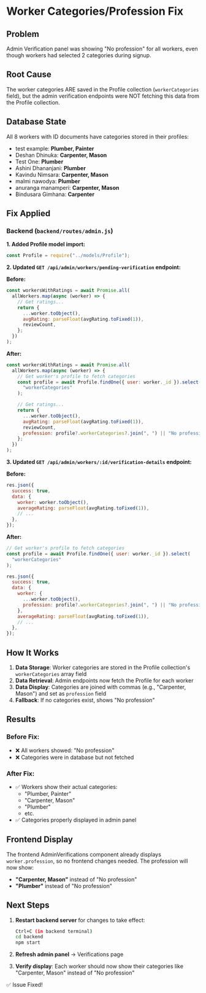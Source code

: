 # Worker Categories/Profession Fix

## Problem

Admin Verification panel was showing "No profession" for all workers, even though workers had selected 2 categories during signup.

## Root Cause

The worker categories ARE saved in the Profile collection (`workerCategories` field), but the admin verification endpoints were NOT fetching this data from the Profile collection.

## Database State

All 8 workers with ID documents have categories stored in their profiles:

- test example: **Plumber, Painter**
- Deshan Dhinuka: **Carpenter, Mason**
- Test One: **Plumber**
- Ashini Dhananjani: **Plumber**
- Kavindu Nimsara: **Carpenter, Mason**
- malmi nawodya: **Plumber**
- anuranga manamperi: **Carpenter, Mason**
- Bindusara Gimhana: **Carpenter**

## Fix Applied

### Backend (`backend/routes/admin.js`)

**1. Added Profile model import:**

```javascript
const Profile = require("../models/Profile");
```

**2. Updated `GET /api/admin/workers/pending-verification` endpoint:**

**Before:**

```javascript
const workersWithRatings = await Promise.all(
  allWorkers.map(async (worker) => {
    // Get ratings...
    return {
      ...worker.toObject(),
      avgRating: parseFloat(avgRating.toFixed(1)),
      reviewCount,
    };
  })
);
```

**After:**

```javascript
const workersWithRatings = await Promise.all(
  allWorkers.map(async (worker) => {
    // Get worker's profile to fetch categories
    const profile = await Profile.findOne({ user: worker._id }).select(
      "workerCategories"
    );

    // Get ratings...
    return {
      ...worker.toObject(),
      avgRating: parseFloat(avgRating.toFixed(1)),
      reviewCount,
      profession: profile?.workerCategories?.join(", ") || "No profession",
    };
  })
);
```

**3. Updated `GET /api/admin/workers/:id/verification-details` endpoint:**

**Before:**

```javascript
res.json({
  success: true,
  data: {
    worker: worker.toObject(),
    averageRating: parseFloat(avgRating.toFixed(1)),
    // ...
  },
});
```

**After:**

```javascript
// Get worker's profile to fetch categories
const profile = await Profile.findOne({ user: worker._id }).select(
  "workerCategories"
);

res.json({
  success: true,
  data: {
    worker: {
      ...worker.toObject(),
      profession: profile?.workerCategories?.join(", ") || "No profession",
    },
    averageRating: parseFloat(avgRating.toFixed(1)),
    // ...
  },
});
```

## How It Works

1. **Data Storage**: Worker categories are stored in the Profile collection's `workerCategories` array field
2. **Data Retrieval**: Admin endpoints now fetch the Profile for each worker
3. **Data Display**: Categories are joined with commas (e.g., "Carpenter, Mason") and set as `profession` field
4. **Fallback**: If no categories exist, shows "No profession"

## Results

### Before Fix:

- ❌ All workers showed: "No profession"
- ❌ Categories were in database but not fetched

### After Fix:

- ✅ Workers show their actual categories:
  - "Plumber, Painter"
  - "Carpenter, Mason"
  - "Plumber"
  - etc.
- ✅ Categories properly displayed in admin panel

## Frontend Display

The frontend AdminVerifications component already displays `worker.profession`, so no frontend changes needed. The profession will now show:

- **"Carpenter, Mason"** instead of "No profession"
- **"Plumber"** instead of "No profession"

## Next Steps

1. **Restart backend server** for changes to take effect:

   ```bash
   Ctrl+C (in backend terminal)
   cd backend
   npm start
   ```

2. **Refresh admin panel** → Verifications page

3. **Verify display**: Each worker should now show their categories like "Carpenter, Mason" instead of "No profession"

✅ Issue Fixed!
